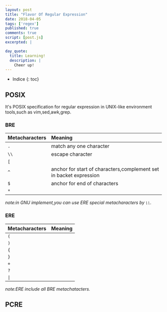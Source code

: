 ```yaml
---
layout: post
title: "Flavor Of Regular Expression"
date: 2018-04-05
tags: ['regex']
published: true
comments: true
script: [post.js]
excerpted: |

day_quote:
  title: Learning!
  description: |
    Cheer up!
---
```


* Indice
{: toc}


## POSIX

  It's POSIX specification for regular expression in UNIX-like environment tools,such as vim,sed,awk,grep.

### BRE

  |Metacharacters|Meaning|
  |:--|:--|
  |`.`|match any one character|
  |`\\`|escape character|
  |`[`||
  |`^`|anchor for start of characters,complement set in backet expression|
  |`$`|anchor for end of characters|
  |`*`||

*note:in GNU implement,you can use ERE special metacharacters by `\\`.*

### ERE

  |Metacharacters|Meaning|
  |:--|:--|
  |`(`||
  |`)`||
  |`{`||
  |`}`||
  |`+`||
  |`?`||
  |`\|`||

*note:ERE include all BRE metachatacters.*

## PCRE


